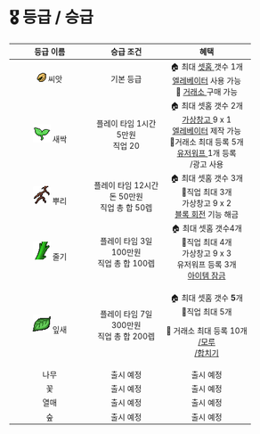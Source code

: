 # 🎖 등급 / 승급

<table><thead><tr><th width="131" align="center">등급 이름</th><th align="center">승급 조건</th><th align="center">혜택</th></tr></thead><tbody><tr><td align="center"><img src="../../.gitbook/assets/rank_seed.png" alt="" data-size="line"> 씨앗</td><td align="center">기본 등급</td><td align="center">🏠 최대 <a href="../basic-system/sethome.md">셋홈 </a>갯수 1개<br><a href="../features/elevator.md">엘레베이터</a> 사용 가능<br><span data-gb-custom-inline data-tag="emoji" data-code="1f3ea">🏪</span> <a href="../economy/auction.md">거래소 </a>구매 가능</td></tr><tr><td align="center"><img src="../../.gitbook/assets/rank_sprout.png" alt="" data-size="line"> 새싹</td><td align="center">플레이 타임 1시간<br>5만원<br>직업 20</td><td align="center">🏠 최대 셋홈 갯수 2개<br><a href="../features/virtual-system.md#undefined">가상창고 </a>9 x 1<br><a href="../features/elevator.md">엘레베이터</a> 제작 가능<br><span data-gb-custom-inline data-tag="emoji" data-code="1f3ea">🏪</span>거래소 최대 등록 5개<br><a href="../features/player-warp.md">유저워프 </a>1개 등록<br>/광고 사용</td></tr><tr><td align="center"><img src="../../.gitbook/assets/rank_root.png" alt="" data-size="line"> 뿌리</td><td align="center">플레이 타임 12시간<br>돈 50만원<br>직업 총 합 50렙</td><td align="center">🏠 최대 셋홈 갯수 3개<br><span data-gb-custom-inline data-tag="emoji" data-code="1f477">👷</span>직업 최대 3개<br>가상창고 9 x 2<br><a href="../features/block-rotator.md">블록 회전</a> 기능 해금</td></tr><tr><td align="center"><img src="../../.gitbook/assets/rank_stem.png" alt="" data-size="line"> 줄기</td><td align="center">플레이 타임 3일<br>100만원<br>직업 총 합 100렙</td><td align="center">🏠 최대 셋홈 갯수4개<br><span data-gb-custom-inline data-tag="emoji" data-code="1f477">👷</span>직업 최대 4개<br>가상창고 9 x 3<br>유저워프 등록 3개<br><a href="../features/">아이템 잠금</a></td></tr><tr><td align="center"><img src="../../.gitbook/assets/rank_leaf.png" alt="" data-size="line"> 잎새</td><td align="center">플레이 타임 7일<br>300만원<br>직업 총 합 200렙</td><td align="center"><p>🏠 최대 셋홈 갯수 <strong>5</strong>개<br><span data-gb-custom-inline data-tag="emoji" data-code="1f477">👷</span>직업 최대 5개</p><p><span data-gb-custom-inline data-tag="emoji" data-code="1f3ea">🏪</span> 거래소 최대 등록 10개<br><a href="../features/virtual-system.md#undefined-1">/모루</a><br><a data-footnote-ref href="#user-content-fn-1">/합치기</a></p></td></tr><tr><td align="center">나무</td><td align="center">출시 예정</td><td align="center">출시 예정</td></tr><tr><td align="center">꽃</td><td align="center">출시 예정</td><td align="center">출시 예정</td></tr><tr><td align="center">열매</td><td align="center">출시 예정</td><td align="center">출시 예정</td></tr><tr><td align="center">숲</td><td align="center">출시 예정</td><td align="center">출시 예정</td></tr></tbody></table>

[^1]: 
